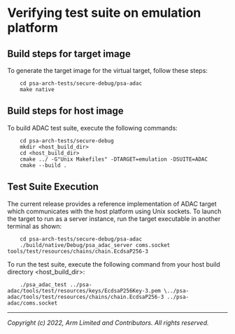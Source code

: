 
# Verifying test suite on emulation platform

## Build steps for target image

To generate the target image for the virtual target, follow these steps:
~~~
    cd psa-arch-tests/secure-debug/psa-adac
    make native
~~~

## Build steps for host image

To build ADAC test suite, execute the following commands: <br/>
~~~
    cd psa-arch-tests/secure-debug
    mkdir <host_build_dir>
    cd <host_build_dir>
    cmake ../ -G"Unix Makefiles" -DTARGET=emulation -DSUITE=ADAC
    cmake --build .
~~~

## Test Suite Execution

The current release provides a reference implementation of ADAC target which communicates with the host platform using Unix sockets.
To launch the target to run as a server instance, run the target executable in another terminal as shown:
~~~
    cd psa-arch-tests/secure-debug/psa-adac
    ./build/native/Debug/psa_adac_server coms.socket tools/test/resources/chains/chain.EcdsaP256-3
~~~

To run the test suite, execute the following command from your host build directory <host_build_dir>:
~~~
    ./psa_adac_test ../psa-adac/tools/test/resources/keys/EcdsaP256Key-3.pem \../psa-adac/tools/test/resources/chains/chain.EcdsaP256-3 ../psa-adac/coms.socket
~~~
--------------

*Copyright (c) 2022, Arm Limited and Contributors. All rights reserved.*
